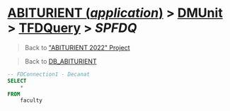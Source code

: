 # [ABITURIENT (*application*)](../../app_abiturient_2022.md) > [DMUnit](../DMUnit.md) > [TFDQuery](TDFQuery.md) > *SPFDQ*

> Back to ["ABITURIENT 2022" Project](/README.md)

> Back to [DB_ABITURIENT](../../../db/db_abiturient_2022.md)

```sql
-- FDConnection1 - Decanat
SELECT
    *
FROM
    faculty
```